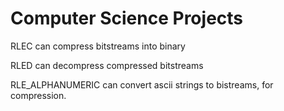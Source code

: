 # Computer Science Projects

RLEC can compress bitstreams into binary

RLED can decompress compressed bitstreams

RLE_ALPHANUMERIC can convert ascii strings to bistreams, for compression.
